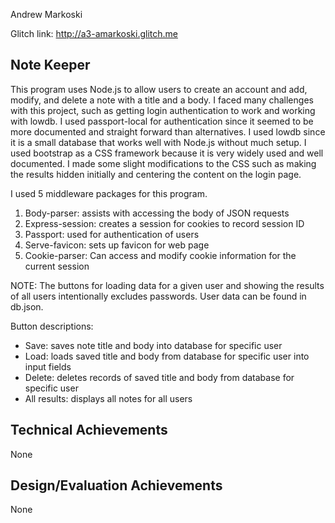 Andrew Markoski

Glitch link: http://a3-amarkoski.glitch.me

## Note Keeper

This program uses Node.js to allow users to create an account and add, modify, and delete a note with a title and a body. I faced many challenges with this project, such as getting login authentication to work and working with lowdb. I used passport-local for authentication since it seemed to be more documented and straight forward than alternatives. I used lowdb since it is a small database that works well with Node.js without much setup. I used bootstrap as a CSS framework because it is very widely used and well documented. I made some slight modifications to the CSS such as making the results hidden initially and centering the content on the login page. 

I used 5 middleware packages for this program.
1. Body-parser: assists with accessing the body of JSON requests
2. Express-session: creates a session for cookies to record session ID
3. Passport: used for authentication of users
4. Serve-favicon: sets up favicon for web page
5. Cookie-parser: Can access and modify cookie information for the current session

NOTE: The buttons for loading data for a given user and showing the results of all users intentionally excludes passwords. User data can be found in db.json.

Button descriptions:
- Save: saves note title and body into database for specific user
- Load: loads saved title and body from database for specific user into input fields
- Delete: deletes records of saved title and body from database for specific user
- All results: displays all notes for all users

## Technical Achievements
None

## Design/Evaluation Achievements
None

